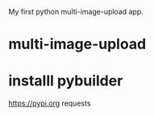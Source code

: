 My first python multi-image-upload app.
# multi-image-upload

# installl pybuilder

https://pypi.org
requests
